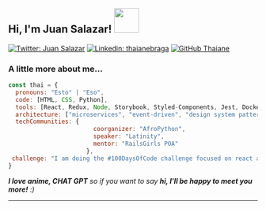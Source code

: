 <h2> Hi, I'm Juan Salazar! <img src="https://media.giphy.com/media/mGcNjsfWAjY5AEZNw6/giphy.gif" width="50"></h2>


[![Twitter: Juan Salazar](https://img.shields.io/twitter/follow/ThaiiBraga?style=social)](https://twitter.com/ThaiiBraga)
[![Linkedin: thaianebraga](https://img.shields.io/badge/-thaianebraga-blue?style=flat-square&logo=Linkedin&logoColor=white&link=https://www.linkedin.com/in/thaianebraga/)](https://www.linkedin.com/in/thaianebraga/)
[![GitHub Thaiane](https://img.shields.io/github/followers/thaiane?label=follow&style=social)](https://github.com/Thaiane)


<h3> A little more about me...  </h3>

```javascript
const thai = {
  pronouns: "Esto" | "Eso",
  code: [HTML, CSS, Python],
  tools: [React, Redux, Node, Storybook, Styled-Components, Jest, Docker],
  architecture: ["microservices", "event-driven", "design system pattern"],
  techCommunities: {
                        coorganizer: "AfroPython",
                        speaker: "Latinity",
                        mentor: "RailsGirls POA"
                      },
 challenge: "I am doing the #100DaysOfCode challenge focused on react and typescript"
}
```

<em><b>I love anime, CHAT GPT</b> so if you want to say <b>hi, I'll be happy to meet you more!</b> :)</em>

---

